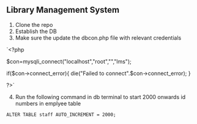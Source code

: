 ## Library Management System

1. Clone the repo
2. Establish the DB
3. Make sure the update the dbcon.php file with relevant credentials

`<?php

$con=mysqli_connect("localhost","root","","lms");

if($con->connect_error){
    die("Failed to connect".$con->connect_error);
}

?>`

4. Run the following command in db terminal to start 2000 onwards id numbers in emplyee table

`
ALTER TABLE staff AUTO_INCREMENT = 2000;
`
